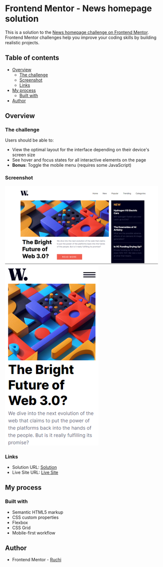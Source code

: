 # Frontend Mentor - News homepage solution

This is a solution to the [News homepage challenge on Frontend Mentor](https://www.frontendmentor.io/challenges/news-homepage-H6SWTa1MFl). Frontend Mentor challenges help you improve your coding skills by building realistic projects. 

## Table of contents

- [Overview](#overview)
  - [The challenge](#the-challenge)
  - [Screenshot](#screenshot)
  - [Links](#links)
- [My process](#my-process)
  - [Built with](#built-with)
- [Author](#author)
 

 

## Overview

### The challenge

Users should be able to:

- View the optimal layout for the interface depending on their device's screen size
- See hover and focus states for all interactive elements on the page
- **Bonus**: Toggle the mobile menu (requires some JavaScript)

### Screenshot

![](./Screenshot%20(43).png)
![](./Screenshot%20(44).png)
 
### Links

- Solution URL: [Solution](https://github.com/kurokurotho/homepage_github.git)
- Live Site URL: [Live Site](https://kurokurotho.github.io/homepage_github/)

## My process

### Built with

- Semantic HTML5 markup
- CSS custom properties
- Flexbox
- CSS Grid
- Mobile-first workflow
 

## Author

- Frontend Mentor - [Ruchi](https://www.frontendmentor.io/profile/kurokurotho)


